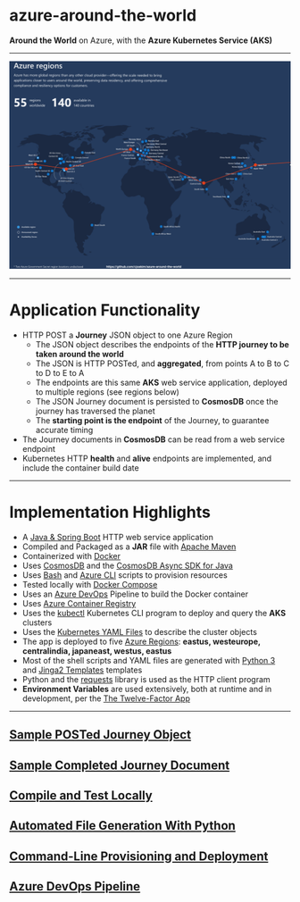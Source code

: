 # azure-around-the-world

**Around the World** on Azure, with the **Azure Kubernetes Service (AKS)**

---

![journey](img/azure-regions-edited.png)

---

# Application Functionality

- HTTP POST a **Journey** JSON object to one Azure Region
  - The JSON object describes the endpoints of the **HTTP journey to be taken around the world**
  - The JSON is HTTP POSTed, and **aggregated**, from points A to B to C to D to E to A 
  - The endpoints are this same **AKS** web service application, deployed to multiple regions (see regions below)
  - The JSON Journey document is persisted to **CosmosDB** once the journey has traversed the planet
  - The **starting point is the endpoint** of the Journey, to guarantee accurate timing 
- The Journey documents in **CosmosDB** can be read from a web service endpoint
- Kubernetes HTTP **health** and **alive** endpoints are implemented, and include the container build date

---

# Implementation Highlights

- A [Java & Spring Boot](https://spring.io/projects/spring-boot) HTTP web service application
- Compiled and Packaged as a **JAR** file with [Apache Maven](https://maven.apache.org)
- Containerized with [Docker](https://www.docker.com)
- Uses [CosmosDB](https://docs.microsoft.com/en-us/azure/cosmos-db/introduction) and the [CosmosDB Async SDK for Java](https://docs.microsoft.com/en-us/azure/cosmos-db/sql-api-sdk-async-java)
- Uses [Bash]() and [Azure CLI](https://docs.microsoft.com/en-us/cli/azure/install-azure-cli?view=azure-cli-latest) scripts to provision resources
- Tested locally with [Docker Compose](https://docs.docker.com/compose/)
- Uses an [Azure DevOps](https://azure.microsoft.com/en-us/services/devops/) Pipeline to build the Docker container
- Uses [Azure Container Registry](https://azure.microsoft.com/en-us/services/container-registry/)
- Uses the [kubectl](https://kubernetes.io/docs/reference/kubectl/overview/) Kubernetes CLI program to deploy and query the **AKS** clusters
- Uses the [Kubernetes YAML Files](https://kubernetes.io/docs/reference/generated/kubernetes-api/v1.18/) to describe the cluster objects
- The app is deployed to five [Azure Regions](https://azure.microsoft.com/en-us/global-infrastructure/regions/): **eastus, westeurope, centralindia, japaneast, westus, eastus**
- Most of the shell scripts and YAML files are generated with [Python 3](https://www.python.org) and [Jinga2 Templates](https://jinja.palletsprojects.com/en/2.11.x/) templates
- Python and the [requests](https://requests.readthedocs.io/en/master/) library is used as the HTTP client program
- **Environment Variables** are used extensively, both at runtime and in development, per the [The Twelve-Factor App](https://12factor.net)

---

## [Sample POSTed Journey Object](sample_journey_spec.md)

## [Sample Completed Journey Document](sample_journey_completed.md)

## [Compile and Test Locally](compile_test.md)

## [Automated File Generation With Python](python_automation.md)

## [Command-Line Provisioning and Deployment](command_line_provisioning_and_deployment.md)

## [Azure DevOps Pipeline](devops_pipeline.md)
